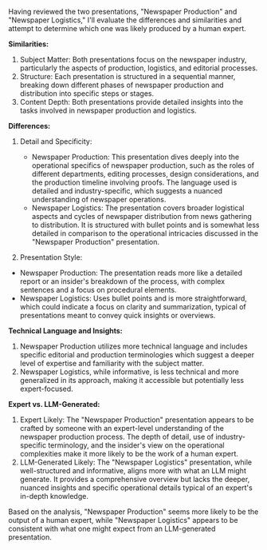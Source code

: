 Having reviewed the two presentations, "Newspaper Production" and "Newspaper Logistics," I'll evaluate the differences and similarities and attempt to determine which one was likely produced by a human expert.

**Similarities:**
1. Subject Matter: Both presentations focus on the newspaper industry, particularly the aspects of production, logistics, and editorial processes.
2. Structure: Each presentation is structured in a sequential manner, breaking down different phases of newspaper production and distribution into specific steps or stages.
3. Content Depth: Both presentations provide detailed insights into the tasks involved in newspaper production and logistics.

**Differences:**

1. Detail and Specificity:

    - Newspaper Production: This presentation dives deeply into the operational specifics of newspaper production, such as the roles of different departments, editing processes, design considerations, and the production timeline involving proofs. The language used is detailed and industry-specific, which suggests a nuanced understanding of newspaper operations.
    - Newspaper Logistics: The presentation covers broader logistical aspects and cycles of newspaper distribution from news gathering to distribution. It is structured with bullet points and is somewhat less detailed in comparison to the operational intricacies discussed in the "Newspaper Production" presentation.

2. Presentation Style:

- Newspaper Production: The presentation reads more like a detailed report or an insider's breakdown of the process, with complex sentences and a focus on procedural elements.
- Newspaper Logistics: Uses bullet points and is more straightforward, which could indicate a focus on clarity and summarization, typical of presentations meant to convey quick insights or overviews.

**Technical Language and Insights:**

1. Newspaper Production utilizes more technical language and includes specific editorial and production terminologies which suggest a deeper level of expertise and familiarity with the subject matter.
2. Newspaper Logistics, while informative, is less technical and more generalized in its approach, making it accessible but potentially less expert-focused.

**Expert vs. LLM-Generated:**

1. Expert Likely: The "Newspaper Production" presentation appears to be crafted by someone with an expert-level understanding of the newspaper production process. The depth of detail, use of industry-specific terminology, and the insider's view on the operational complexities make it more likely to be the work of a human expert.
2. LLM-Generated Likely: The "Newspaper Logistics" presentation, while well-structured and informative, aligns more with what an LLM might generate. It provides a comprehensive overview but lacks the deeper, nuanced insights and specific operational details typical of an expert's in-depth knowledge.

Based on the analysis, "Newspaper Production" seems more likely to be the output of a human expert, while "Newspaper Logistics" appears to be consistent with what one might expect from an LLM-generated presentation.